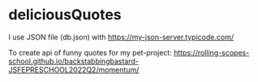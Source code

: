 # deliciousQuotes

I use JSON file (db.json) with https://my-json-server.typicode.com/ 

To create api of funny quotes for my pet-project: https://rolling-scopes-school.github.io/backstabbingbastard-JSFEPRESCHOOL2022Q2/momentum/
